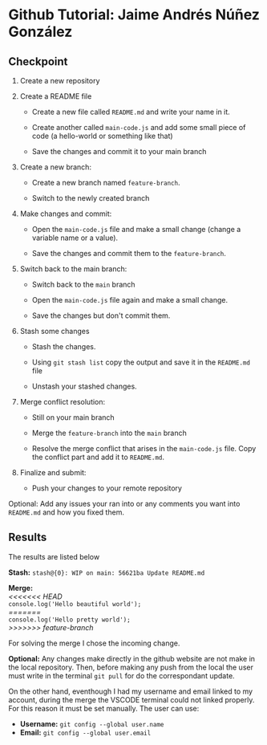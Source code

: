 # Github Tutorial: Jaime Andrés Núñez González

## Checkpoint
1. Create a new repository 

2. Create a README file 

    - Create a new file called `README.md` and write your name in it. 

    - Create another called `main-code.js` and add some small piece of code (a hello-world or something like that) 

    - Save the changes and commit it to your main branch 

3. Create a new branch: 

    - Create a new branch named `feature-branch`. 

    - Switch to the newly created branch 

4. Make changes and commit: 

    - Open the `main-code.js` file and make a small change (change a variable name or a value). 

    - Save the changes and commit them to the `feature-branch`. 

5. Switch back to the main branch: 

    - Switch back to the `main` branch 

    - Open the `main-code.js` file again and make a small change. 

    - Save the changes but don't commit them. 

6. Stash some changes 

    - Stash the changes. 

    - Using `git stash list` copy the output and save it in the `README.md` file 

    - Unstash your stashed changes. 

6. Merge conflict resolution: 

    - Still on your main branch 

    - Merge the `feature-branch` into the `main` branch 

    - Resolve the merge conflict that arises in the `main-code.js` file. Copy the conflict part and add it to `README.md`. 

7. Finalize and submit: 

    - Push your changes to your remote repository
   
Optional: Add any issues your ran into or any comments you want into `README.md` and how you fixed them. 

## Results
The results are listed below

**Stash:** 
`stash@{0}: WIP on main: 56621ba Update README.md`

**Merge:** <br />
*<<<<<<< HEAD* <br />
`console.log('Hello beautiful world');` <br />
*=======* <br />
`console.log('Hello pretty world');` <br />
*>>>>>>> feature-branch* <br />

For solving the merge I chose the incoming change.

**Optional:** Any changes make directly in the github website are not make in the local repository. Then, before making any push from the local the user must write in the terminal `git pull` for do the correspondant update. <br />

On the other hand, eventhough I had my username and email linked to my account, during the merge the VSCODE terminal could not linked properly. For this reason it must be set manually. The user can use:

- **Username:** `git config --global user.name` <br />
- **Email:** `git config --global user.email`




